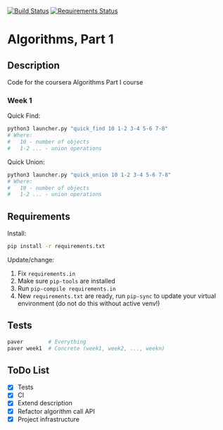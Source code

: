 [![Build Status](https://travis-ci.org/lancelote/algorithms_part1.svg)](https://travis-ci.org/lancelote/algorithms_part1)
[![Requirements Status](https://requires.io/github/lancelote/algorithms_part1/requirements.svg?branch=master)](https://requires.io/github/lancelote/algorithms_part1/requirements/?branch=master)

# Algorithms, Part 1

## Description

Code for the coursera Algorithms Part I course

### Week 1

Quick Find:
```bash
python3 launcher.py "quick_find 10 1-2 3-4 5-6 7-8"
# Where:
#   10 - number of objects
#   1-2 ... - union operations
```

Quick Union:
```bash
python3 launcher.py "quick_union 10 1-2 3-4 5-6 7-8"
# Where:
#   10 - number of objects
#   1-2 ... - union operations
```

## Requirements

Install:
```bash
pip install -r requirements.txt
```

Update/change:
1. Fix `requirements.in`
2. Make sure `pip-tools` are installed
3. Run `pip-compile requirements.in`
4. New `requirements.txt` are ready, run `pip-sync` to update your virtual
environment (do not do this without active venv!)

## Tests

```bash
paver        # Everything
paver week1  # Concrete (week1, week2, ..., weekn)
```

## ToDo List

- [x] Tests
- [x] CI
- [x] Extend description
- [x] Refactor algorithm call API
- [x] Project infrastructure
